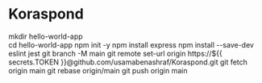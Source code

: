 # Koraspond
mkdir hello-world-app             
cd hello-world-app
npm init -y
npm install express
npm install --save-dev eslint jest
git branch -M main
git remote set-url origin https://${{ secrets.TOKEN }}@github.com/usamabenashraf/Koraspond.git
git fetch origin main
git rebase origin/main
git push origin main  
